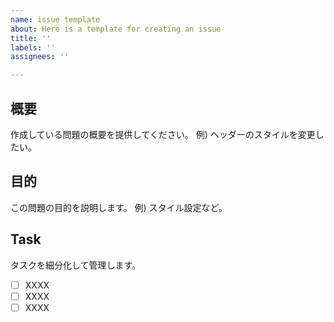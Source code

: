 ```yaml
---
name: issue template
about: Here is a template for creating an issue
title: ''
labels: ''
assignees: ''

---
```


## 概要
作成している問題の概要を提供してください。
例) ヘッダーのスタイルを変更したい。

## 目的
この問題の目的を説明します。
例) スタイル設定など。

## Task
タスクを細分化して管理します。

- [ ] XXXX
- [ ] XXXX
- [ ] XXXX
